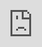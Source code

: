 ```yaml
---
layout: post
date:   2025-03-25
image: "/conflict_urbanism_sp2025/images/Fainaru/TSCV.png"
title:  "The Prisoner's Dilemma"
author: "Will Fainaru"
---
```


“A prison is a city that weighs heavily on where it is” Ruth Wilson Gilmore


#### Introduction


This past semester, I worked with the Legal Aid Society and students from Bronx Law School as part of the Video Mitigation Unit, a team dedicated to contextualizing the lives of defendants on trial through documentary storytelling. Their goal is to humanize defendants by highlighting the structural circumstances that often precede incarceration.
Given my research on supportive housing and psychiatric care, I joined the team to help untangle the labyrinthine systems of mental health courts and housing. The client in question suffers from Borderline Personality Disorder, hallucinations, and severe anxiety. He was previously subjected to solitary confinement at Rikers Island and, after completing mental health court, failed to secure long-term care. Our team sought to unpack why his initial experience in the mental health diversion program (MD1) was unsuccessful and how he might receive better treatment moving forward.
  

#### Legal Aid Society 
The Legal Aid Society (The following names are fictionalized for confidentiality)
“We were exposed to death at a very young age,” Mark recalls. Growing up in a subdivision in East New York attached to a funeral home, he and his friends lived in the shadow of mortality— especially during the crack epidemic of the 1980s. They helped each other with chores, maintaining each other’s front yards. When Mark was the new kid on the block, Lorenzo indoctrinated him into the neighborhood.

Mental health was never discussed; suffering was the norm. Anything else felt superfluous.
Despite the trauma, the kids forged a kind of kinship. They played Manhunt on a vacant landfill across the street—land that remains empty to this day. Lorenzo father, a local minister, walked them to church every week, sermonizing as they went. But even the church provoked Lorenzo’s paranoia. He claims he witnessed an exorcism as a child and avoided it ever since.
Disinvestment had gripped East New York since the 1970s, when predatory lenders targeted Black homeowners left behind in the wake of white flight. By the 1990s, the client was coming of age in what had become the most dangerous ZIP code in the country. The disinvestment and turmoil that plagued the neighborhood was palpable.Joel had seen dead bodies on his doorstep. 
Lorenzo's first visible signs of mental illness emerged before his initial incarceration in 2003. By then, the tight-knit fabric of his childhood block had unraveled. His mother and sister moved to Ozone Park, closer to Jamaica Hospital, where his sister Raquel worked and tried— unsuccessfully—to get Joel into mental health treatment. During this time, East New York was suffering from the same cyclical economic turnover that had characteized the 90s, only in reverse. The neighborhood was being inundated with investment from outside investors, catalyzed by the neighborhood’s rezoning. 

[Insert tax liens map]

Family members moved away in search of better employment opportunities and more stable housing.Lorenzo's childhood home was repossessed and transferred through a gauntlet of LLCs. The neighborhood changed, but for longtime residents, the so-called "resurgence" following the 2016 rezoning felt hollow. Vacant lots, stalled construction, and absentee landlords painted a picture of speculative warfare, not revitalization.
Lorenzo returned to this fractured environment after his release. His housing situation remained precarious—he bounced between couches, a former partner's apartment, and a transitional housing facility in Long Island City. Through a public defender, he entered a mental health court program and was connected to a behavioral health provider. Though he found the program beneficial, it offered neither housing nor long-term care. He found himself on the outside looking into the city’s Continuum of Care, which presupposes that housing should be the first step towards rehabilitation. Apparently Housing First comes with a caveat for former inmates.


#### Barriers to Supportive Housing

Lorenzo was discharged after overstaying the time limit and later rejected from supportive housing. Like many applicants, he was unable to prove chronic street homelessness—particularly difficult for those who couch-surf, as Joel did. His rejection was likely compounded by his criminal record and the broad discretion granted to housing providers, many of whom avoid tenants perceived as high-risk.

The 2010e application process is highly selective, and research has shown that providers often engage in “creaming”—selecting applicants who appear less costly or easier to manage. Although Local Law 3 now requires New York City’s Human Resources Administration to release supportive housing application data (as of 2023), the dataset remains limited and opaque. Using this data, I created the following visualizations to highlight systemic barriers and provide a foundation for future monitoring as more detailed, annual data becomes available.


<div class="iframe-column">
  <iframe src="https://willfainaru21.github.io/ConflictUrbanismFinal/sankey_diagramSH.html" style="position:absolute;top:0;left:0;width:100%;height:100%;" frameborder="0"></iframe>
</div>



Local Law 3 also mandates that providers disclose the reasons for denying applicants. However, these justifications are often subjective and inconsistently recorded. Applicants are frequently rejected due to minor technicalities, incomplete documentation, or misinterpretations of eligibility criteria—particularly the vague and inconsistently applied definition of “chronically street homeless.”

<iframe src="https://willfainaru21.github.io/conflict_urbanism_sp2025/assets/Fainaru/tree_diagramSH2.html" style="position:absolute;top:0;left:0;width:100%;height:100%;" frameborder="0"></iframe>


Despite being designed to foster stability and recovery, supportive housing often excludes individuals with incarceration histories. For instance, programs like NYC 15/15 disqualify applicants who were incarcerated for more than 90 days. Even those who do secure placements may find themselves warehoused in environments misaligned with their recovery needs, increasing the risk of recidivism. The pathway from incarceration to supportive housing is far less direct than the one available to individuals exiting a DHS-contracted shelter.

![supportive housing gif](/conflict_urbanism_sp2025/images/Fainaru/supportive_housing_combined.gif)




#### Continuity of Care in Supportive Housing:

Supportive housing is highly contingent on where it is located, as many facilities vary significantly across their retention rates, capacity constraints, and quality of services. The Office of Mental Health has organized Assertive Community Treatment Teams (ACT) to help clients navigate from institutions to supportive housing, through the Continuum of Care. But unfortunately, not all clients – particularly clients with criminal records – have access to these treatment teams. 
The following map displays the location of the Office of Mental Health’s supportive housing facilities and its ACT teams listed in its mental health directory. I have joined these locations with performance metrics as provided by the Office of Mental Health. For supportive housing, this includes retention rates, discharge patterns and Median Lengths of Stay. For Assertive Community Treatment teams, there is a variable indicating Assisted Outpatient Treatment (AOT). This is what Joel completed as part of mental health court in accordance with Kendra’s Law, a law that mandated convicts with mental health diagnosis complete intensive treatment programs. 

It is difficult to compare across supportive housing facilities as they vary significantly by location, populations they serve, financing sources, and performance. That being said, it is difficult to evaluate Continuity of Care in regards to supportive housing. This is where I used K-Means Clustering to reclassify the OMH supportive housing facilities according to their performance metrics. This allowed be to delineate three clusters: High continuity, moderate continuity, and low continuity based on variables like “discharges per bed” and median lengths of stay. By visualizing how these performance metrics vary across space, I could identify patterns that emerged between supportive housing and the mental health providers. It appears that ACT teams in close proximity to supportive housing sites in East Harlem and the South Bronx were more effective at transitioning patients to permanent supportive housing. 

![K-Means Supportive](/conflict_urbanism_sp2025/images/Fainaru/KMeansSupportive.png)


![K-Means Cluster](/conflict_urbanism_sp2025/images/Fainaru/KMeansCluster.png)

<div class="iframe-column">
  <iframe src="/assets/Fainaru/supportive_housing_map.html" style="position:absolute;top:0;left:0;width:100%;height:100%;" frameborder="0"></iframe>
</div>



#### Carceral Care 

Supportive housing is intended to function at the nexus of housing and mental health care. Yet in practice, the connection between the two is often fragile—especially in neighborhoods like East New York, where decades of disinvestment have eroded the basic infrastructure needed to support either domain.
For many residents, mental health treatment does not begin until incarceration. Places like Rikers Island—now one of the largest psychiatric providers in the country—have become de facto sites of mental health care.Mental health impinges on incarceration, with treatment inextricably linked to the carceral system. After release, people are often discharged back into the same neighborhoods and structural inequities that precipitated their decline—areas with few clinics, overstretched providers, limited pharmacy access, and chronic housing instability. In East New York, this cycle is particularly visible. The lack of structural mental health care has created a void that law enforcement and the carceral system fills the void. In the absence of adequate treatment,  people struggling with mental illness are predisposed to drug addiction and engaging in criminal activity.
The map below visualizes the distribution of pharmacies across New York City alongside the locations of drug-related crimes, according to the NYPD’s 2023 criminal activity dataset. East New York stands out for its limited pharmacy access and concentrated pockets of drug-related arrests. This spatial pattern reflects the experience shared by the client during our interview: he was exposed to drugs from a young age and reported being off his medication during the incident that preceded his arrest.

<div class="iframe-column">
  <iframe src="https://willfainaru21.github.io/ConflictUrbanismFinal/CrimeandPharmacy_with_Boundary.html" style="position:absolute;top:0;left:0;width:100%;height:100%;" frameborder="0"></iframe>
</div>




#### Housing is Mental Health

Deterioration and disinvestment in the housing market often reverberate through the mental health care system. Housing insecurity amplifies psychological distress, while untreated mental illness can further destabilize housing—creating a self-reinforcing cycle of vulnerability. Bieler et al. describe housing and mental health care as interconnected elements within urban assemblages: interdependent infrastructural constellations where precarity flows between systems. In this framework, instability in one domain—whether housing or health—can quickly spill into the other.

<div class="iframe-column">
  <iframe src="https://willfainaru21.github.io/ConflictUrbanismFinal/bivariate_layer_control_map.html" style="position:absolute;top:0;left:0;width:100%;height:100%;" frameborder="0"></iframe>
</div>


Research by Tran et al., using SPARCS data, shows that gentrification and displacement are associated with increased psychiatric hospitalizations across New York City.
Building on their work, I used the same SPARCS dataset to examine the financial burden of psychiatric care across neighborhoods. I queried 1,000 records of psychiatric discharges from hospitals in the New York City metro area, focusing on how much patients paid out of pocket compared to what their insurance covered.
Using a Random Forest machine learning model, I was able to predict the out-of-pocket ratio with 80% accuracy based on a small set of features: hospital name, patient race and age, diagnosis, insurance type, and discharge disposition (such as homelessness or placement in supportive housing). Notably, the hospital itself emerged as the most important predictor, suggesting that structural differences between hospitals—rather than individual patient characteristics—are the primary drivers of unequal financial burdens.

![Random Forest Feature Importance](/conflict_urbanism_sp2025/images/Fainaru/RandomForest.png)

Jamaica Hospital, where Lorenzo briefly received treatment, had one of the highest out-of-pocket ratios citywide. This indicates that patients there—many of whom are likely uninsured or underinsured—bear a disproportionately high share of psychiatric costs.

![Jamaica Hospital](/conflict_urbanism_sp2025/images/Fainaru/JamaicaHospital.png)

To examine the spatial dimension of this disparity, I overlaid hospital locations with demographic and housing data from the American Community Survey at the Neighborhood Tabulation Area (NTA) level. I focused on indicators related to insurance coverage, housing cost burden, and access to care. The goal was to visualize how neighborhood-level precarity not only shapes the financial burden of psychiatric care—but also influences where people are most likely to seek treatment in the first place.

Placeholder for Interactive Map

#### Conclusion

In Root Shock, Mindy Thompson Fullilove argues that urban renewal and displacement become “hardwired in place,” leaving behind a lasting imprint on the physical and emotional fabric of neighborhoods. In the case of the client, this void—shaped by decades of disinvestment—manifested in his psychological unraveling and eventual entanglement with the carceral system. His story illustrates the deep, often invisible, connections between mental health, place, and the built environment.
Displacement and disinvestment do more than fragment neighborhoods—they disrupt the continuity of care and sever the social threads that bind communities together. They unravel what Baumann et. al calls the “life-space network”: the routines, relationships, and places that sustain a sense of stability and identity. When these networks collapse, people with mental illness often find themselves tethered not to community, but to institutions—prisons, hospitals, or shelters—that serve as inadequate substitutes for care.


Use Author-Date parenthetical citations following Chicago Manual of Style conventions throughout your document, and add a works cited at the bottom of your post. See Author-Date quick guide [here](https://www-chicagomanualofstyle-org.ezproxy.cul.columbia.edu/tools_citationguide/citation-guide-2.html) for citation conventions.  

To include hyperlinks format them like this [text of link](http://c4sr.columbia.edu/).  

To embed images first ensure that the file is at least 740px wide. Then place the image file in a folder named for your group in the images folder. Then link to that image using the format here, but replace the file path with the name of your group's folder and appropriate image file name:  

![description of image](/template_site/images/sample_image.png)

If you want to include html files (i.e. an interactive map) host these via your personal github page, and then you can embed them in your document with a iframe. The format looks like this:  


All you need to do to use one is replace the url that is between the two " ". Here is an iframe of mapbox tiles:  

***REMINDER: To view the structure of your website in Visual Studio Code without having to upload to Github, press the following keys to get a spit-screen view: Ctrl K then V.***
